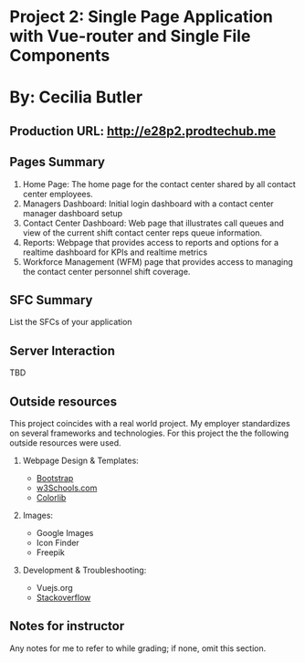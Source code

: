 # Project 2:  Single Page Application with Vue-router and Single File Components
# By: Cecilia Butler

## Production URL: http://e28p2.prodtechub.me

## Pages Summary

 1. Home Page:  The home page for the contact center shared by all contact center employees.
 2. Managers Dashboard:   Initial login dashboard with a contact center manager dashboard setup
 3. Contact Center Dashboard:  Web page that illustrates call queues and view of the current shift contact center reps queue information.
 4. Reports:  Webpage that provides access to reports and options for a realtime dashboard for KPIs and realtime metrics
 5. Workforce Management (WFM) page that provides access to managing the contact center personnel shift coverage.

## SFC Summary
List the SFCs of your application

## Server Interaction
TBD

## Outside resources
This project coincides with a real world project.  My employer standardizes on several frameworks and technologies.  For this project the the following outside resources were used.  
1. Webpage Design & Templates: 
	- [Bootstrap](https://getbootstrap.com/)
	- [w3Schools.com](https://www.w3schools.com/Css/css_rwd_templates.asp) 
	- [Colorlib](https://colorlib.com/wp/vuejs-templates/)

2. Images: 
	- Google Images
	- Icon Finder
	- Freepik
3. Development & Troubleshooting: 
	- Vuejs.org
	- [Stackoverflow](https://stackoverflow.com/)


## Notes for instructor
Any notes for me to refer to while grading; if none, omit this section.